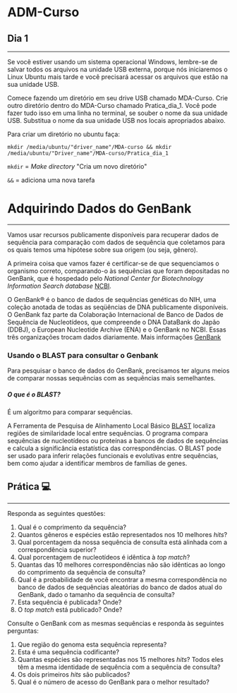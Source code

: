 # ADM-Curso
## Dia 1
---
Se você estiver usando um sistema operacional Windows, lembre-se de salvar todos os arquivos na unidade USB externa, porque nós iniciaremos o Linux Ubuntu mais tarde e você precisará acessar os arquivos que estão na sua unidade USB.

Comece fazendo um diretório em seu drive USB chamado MDA-Curso. Crie outro diretório dentro do MDA-Curso chamado Pratica_dia_1. Você pode fazer tudo isso em uma linha no terminal, se souber o nome da sua unidade USB. Substitua o nome da sua unidade USB nos locais apropriados abaixo.

Para criar um diretório no ubuntu faça:

`mkdir /media/ubuntu/"driver_name"/MDA-curso && mkdir /media/ubuntu/"Driver_name"/MDA-curso/Pratica_dia_1`

`mkdir` = *Make directory* "Cria um novo diretório"

`&&` = adiciona uma nova tarefa

# Adquirindo Dados do GenBank
---
Vamos usar recursos publicamente disponíveis para recuperar dados de sequência para comparação com dados de sequência que coletamos para os quais temos uma hipótese sobre sua origem (ou seja, gênero).

A primeira coisa que vamos fazer é certificar-se de que sequenciamos o organismo correto, comparando-o às sequências que foram depositadas no GenBank, que é hospedado pelo *National Center for Biotechnology Information Search database* [NCBI](https://www.ncbi.nlm.nih.gov/).

O GenBank® é o banco de dados de sequências genéticas do NIH, uma coleção anotada de todas as seqüências de DNA publicamente disponíveis. O GenBank faz parte da Colaboração Internacional de Banco de Dados de Sequência de Nucleotídeos, que compreende o DNA DataBank do Japão (DDBJ), o European Nucleotide Archive (ENA) e o GenBank no NCBI. Essas três organizações trocam dados diariamente. Mais informações [GenBank](https://www.ncbi.nlm.nih.gov/genbank/)

### Usando o BLAST para consultar o Genbank

Para pesquisar o banco de dados do GenBank, precisamos ter alguns meios de comparar nossas sequências com as sequências mais semelhantes.

##### O que é o BLAST?

É um algoritmo para comparar sequências.

A Ferramenta de Pesquisa de Alinhamento Local Básico [BLAST](https://blast.ncbi.nlm.nih.gov/Blast.cgi) localiza regiões de similaridade local entre sequências. O programa compara sequências de nucleotídeos ou proteínas a bancos de dados de sequências e calcula a significância estatística das correspondências. O BLAST pode ser usado para inferir relações funcionais e evolutivas entre sequências, bem como ajudar a identificar membros de famílias de genes.

## Prática :computer:
---
Responda as seguintes questões:
1. Qual é o comprimento da sequência?
2. Quantos gêneros e espécies estão representados nos 10 melhores *hits*?
3. Qual porcentagem da nossa sequência de consulta está alinhada com a correspondência superior?
4. Qual porcentagem de nucleotídeos é idêntica à *top match*?
5. Quantas das 10 melhores correspondências não são idênticas ao longo do comprimento da sequência de consulta?
6. Qual é a probabilidade de você encontrar a mesma correspondência no banco de dados de sequências aleatórias do banco de dados atual do GenBank, dado o tamanho da sequência de consulta?
7. Esta sequência é publicada? Onde?
8. O *top match* está publicado? Onde?

Consulte o GenBank com as mesmas sequências e responda às seguintes perguntas:
1. Que região do genoma esta sequência representa?
2. Esta é uma sequência codificante?
3. Quantas espécies são representadas nos 15 melhores *hits*? Todos eles têm a mesma identidade de sequência com a sequência de consulta?
4. Os dois primeiros *hits* são publicados?
5. Qual é o número de acesso do GenBank para o melhor resultado?